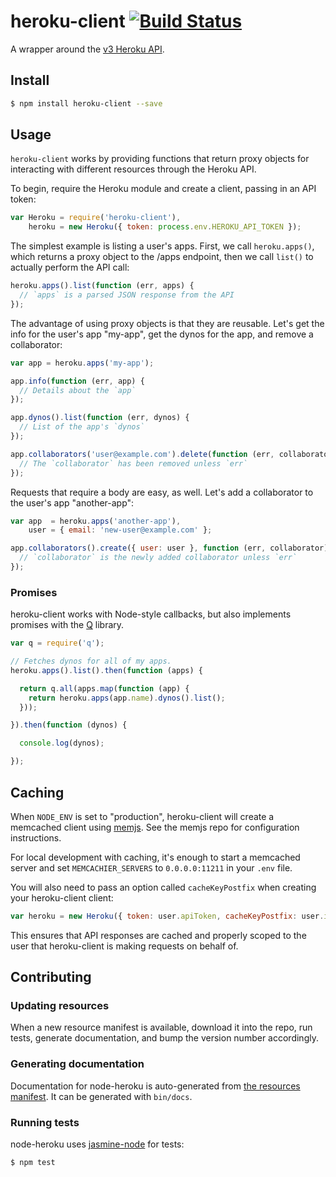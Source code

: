 # heroku-client [![Build Status](https://travis-ci.org/heroku/node-heroku-client.png?branch=master)](https://travis-ci.org/heroku/node-heroku-client)

A wrapper around the [v3 Heroku API][platform-api-reference].

## Install

```sh
$ npm install heroku-client --save
```

## Usage

`heroku-client` works by providing functions that return proxy objects for
interacting with different resources through the Heroku API.

To begin, require the Heroku module and create a client, passing in an API
token:

```javascript
var Heroku = require('heroku-client'),
    heroku = new Heroku({ token: process.env.HEROKU_API_TOKEN });
```

The simplest example is listing a user's apps. First, we call `heroku.apps()`,
which returns a proxy object to the /apps endpoint, then we call `list()` to
actually perform the API call:

```javascript
heroku.apps().list(function (err, apps) {
  // `apps` is a parsed JSON response from the API
});
```

The advantage of using proxy objects is that they are reusable. Let's get the
info for the user's app "my-app", get the dynos for the app, and
remove a collaborator:

```javascript
var app = heroku.apps('my-app');

app.info(function (err, app) {
  // Details about the `app`
});

app.dynos().list(function (err, dynos) {
  // List of the app's `dynos`
});

app.collaborators('user@example.com').delete(function (err, collaborator) {
  // The `collaborator` has been removed unless `err`
});
```

Requests that require a body are easy, as well. Let's add a collaborator to
the user's app "another-app":

```javascript
var app  = heroku.apps('another-app'),
    user = { email: 'new-user@example.com' };

app.collaborators().create({ user: user }, function (err, collaborator) {
  // `collaborator` is the newly added collaborator unless `err`
});
```

### Promises

heroku-client works with Node-style callbacks, but also implements promises with the [Q][q] library.

```javascript
var q = require('q');

// Fetches dynos for all of my apps.
heroku.apps().list().then(function (apps) {

  return q.all(apps.map(function (app) {
    return heroku.apps(app.name).dynos().list();
  }));

}).then(function (dynos) {

  console.log(dynos);

});
```

## Caching

When `NODE_ENV` is set to "production", heroku-client will create a memcached client using [memjs][memjs]. See the memjs repo for configuration instructions.

For local development with caching, it's enough to start a memcached server and set `MEMCACHIER_SERVERS` to `0.0.0.0:11211` in your `.env` file.

You will also need to pass an option called `cacheKeyPostfix` when creating your heroku-client client:

```javascript
var heroku = new Heroku({ token: user.apiToken, cacheKeyPostfix: user.id });
```

This ensures that API responses are cached and properly scoped to the user that heroku-client is making requests on behalf of.

## Contributing

### Updating resources

When a new resource manifest is available, download it into the repo, run tests, generate documentation, and bump the version number accordingly.

### Generating documentation

Documentation for node-heroku is auto-generated from [the resources manifest](https://github.com/heroku/node-heroku-client/blob/development/lib/resources.js).
It can be generated with `bin/docs`.

### Running tests

node-heroku uses [jasmine-node][jasmine-node] for tests:

```javascript
$ npm test
```

[platform-api-reference]: https://devcenter.heroku.com/articles/platform-api-reference
[q]: https://github.com/kriskowal/q
[memjs]: https://github.com/alevy/memjs
[jasmine-node]: https://github.com/mhevery/jasmine-node
